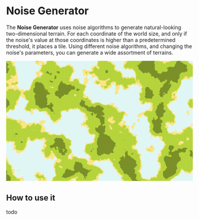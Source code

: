 # Noise Generator

The **Noise Generator** uses noise algorithms to generate natural-looking two-dimensional terrain. For each coordinate of the world size, and only if the noise's value at those coordinates is higher than a predetermined threshold, it places a tile. Using different noise algorithms, and changing the noise's parameters, you can generate a wide assortment of terrains.

![noise generator demo with 3 terrain types](../assets/noise-generator-showcase.png)

## How to use it

todo
